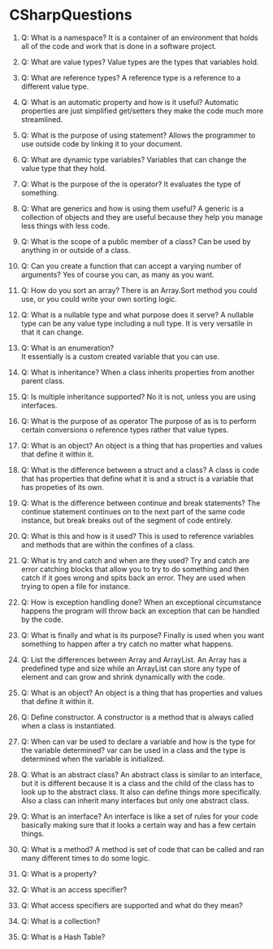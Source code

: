 # CSharpQuestions

1. Q: What is a namespace?
  It is a container of an environment that holds all of the code and work that is done in a software project.
2. Q: What are value types?
  Value types are the types that variables hold.
3. Q: What are reference types?
  A reference type is a reference to a different value type.
4. Q: What is an automatic property and how is it useful?
  Automatic properties are just simplified get/setters they make the code much more streamlined.
5. Q: What is the purpose of using statement?
  Allows the programmer to use outside code by linking it to your document.
6. Q: What are dynamic type variables?
  Variables that can change the value type that they hold.
7. Q: What is the purpose of the is operator?
  It evaluates the type of something.
8. Q: What are generics and how is using them useful?
  A generic is a collection of objects and they are useful because they help you manage less things with less code.
9. Q: What is the scope of a public member of a class?
  Can be used by anything in or outside of a class.
10. Q: Can you create a function that can accept a varying number of arguments?
  Yes of course you can, as many as you want.
11. Q: How do you sort an array?
  There is an Array.Sort method you could use, or you could write your own sorting logic.
12. Q: What is a nullable type and what purpose does it serve?
  A nullable type can be any value type including a null type. It is very versatile in that it can change.
13. Q: What is an enumeration?  
  It essentially is a custom created variable that you can use.
14. Q: What is inheritance?
  When a class inherits properties from another parent class.
15. Q: Is multiple inheritance supported?
  No it is not, unless you are using interfaces.
16. Q: What is the purpose of as operator
  The purpose of as is to perform certain conversions o reference types rather that value types.
17. Q: What is an object?
  An object is a thing that has properties and values that define it within it.
18. Q: What is the difference between a struct and a class?
  A class is code that has properties that define what it is and a struct is a variable that has propeties of its own.
19. Q: What is the difference between continue and break statements?
  The continue statement continues on to the next part of the same code instance, but break breaks out of the segment of code entirely.
20. Q: What is this and how is it used?
  This is used to reference variables and methods that are within the confines of a class.
21. Q: What is try and catch and when are they used?
  Try and catch are error catching blocks that allow you to try to do something and then catch if it goes wrong and spits back an error.   They are used when trying to open a file for instance.
22. Q: How is exception handling done?
  When an exceptional circumstance happens the program will throw back an exception that can be handled by the code.
23. Q: What is finally and what is its purpose?
  Finally is used when you want something to happen after a try catch no matter what happens.
24. Q: List the differences between Array and ArrayList.
  An Array has a predefined type and size while an ArrayList can store any type of element and can grow and shrink dynamically with the   code.
25. Q: What is an object?
  An object is a thing that has properties and values that define it within it.
26. Q: Define constructor.
  A constructor is a method that is always called when a class is instantiated.
27. Q: When can var be used to declare a variable and how is the type for the variable determined?
  var can be used in a class and the type is determined when the variable is initialized.
28. Q: What is an abstract class?
  An abstract class is similar to an interface, but it is different because it is a class and the child of the class has to look up to     the abstract class. It also can define things more specifically. Also a class can inherit many interfaces but only one abstract class.
29. Q: What is an interface?
  An interface is like a set of rules for your code basically making sure that it looks a certain way and has a few certain things.
30. Q: What is a method?
  A method is set of code that can be called and ran many different times to do some logic.
31. Q: What is a property?
  
32. Q: What is an access specifier?
33. Q: What access specifiers are supported and what do they mean?
34. Q: What is a collection?
35. Q: What is a Hash Table?
